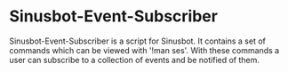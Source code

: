 # Sinusbot-Event-Subscriber
Sinusbot-Event-Subscriber is a script for Sinusbot.
It contains a set of commands which can be viewed with '!man ses'.
With these commands a user can subscribe to a collection of events and be notified of them.